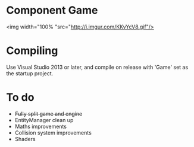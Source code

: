 # Component Game
<img width="100% "src="http://i.imgur.com/KKvYcV8.gif"/>

# Compiling
Use Visual Studio 2013 or later, and compile on release with 'Game' set as the startup project.

# To do
- ~~Fully split game and engine~~
- EntityManager clean up
- Maths improvements
- Collision system improvements
- Shaders